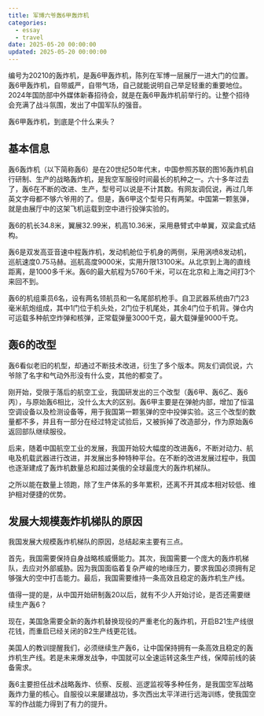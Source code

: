 ```yaml
---
title: 军博六爷轰6甲轰炸机
categories:
  - essay
  - travel
date: 2025-05-20 00:00:00
updated: 2025-05-20 00:00:00
---
```


编号为20210的轰炸机，是轰6甲轰炸机，陈列在军博一层展厅一进大门的位置。轰6甲轰炸机，自带威严，自带气场，自己就能说明自己举足轻重的重要地位。2024年国防部中外媒体新春招待会，就是在轰6甲轰炸机前举行的。让整个招待会充满了战斗氛围，发出了中国军队的强音。

轰6甲轰炸机，到底是个什么来头？

<!-- more -->

## 基本信息

轰6轰炸机（以下简称轰6）是在20世纪50年代末，中国参照苏联的图16轰炸机自行研制、生产的战略轰炸机，是我空军服役时间最长的机种之一。六十多年过去了，轰6在不断的改进、生产，型号可以说是不计其数。有网友调侃说，再过几年英文字母都不够六爷用的了。但是，轰6甲这个型号只有两架。中国第一颗氢弹，就是由展厅中的这架飞机运载到空中进行投弹实验的。

轰6的机长34.8米，翼展32.99米，机高10.36米，采用悬臂式中单翼，双梁盒式结构。

轰6是双发高亚音速中程轰炸机，发动机舱位于机身的两侧，采用涡喷8发动机，巡航速度0.75马赫。巡航高度9000米，实用升限13100米。从北京到上海的直线距离，是1000多千米。轰6的最大航程为5760千米，可以在北京和上海之间打3个来回不到。

轰6的机组乘员6名，设有两名领航员和一名尾部机枪手。自卫武器系统由7门23毫米航炮组成，其中1门位于机头处，2门位于机尾处，其余4门位于机背。弹仓内可运载多种航空炸弹和核弹，正常载弹量3000千克，最大载弹量9000千克。

## 轰6的改型

轰6看似老旧的机型，却通过不断技术改进，衍生了多个版本。网友们调侃说，六爷除了名字和气动外形没有什么变，其他的都变了。

刚开始，受限于落后的航空工业，我国研发出的三个改型（轰6甲、轰6乙、轰6丙），与原始轰6相比，没什么太大的区别。轰6甲主要是在弹舱内部，增加了恒温空调设备以及检测设备等，用于我国第一颗氢弹的空中投弹实验。这三个改型的数量都不多，并且有一部分在经过特定试验后，又被拆掉了改造部分，作为原始轰6返回部队继续服役。

后来，随着中国航空工业的发展，我国开始较大幅度的改进轰6，不断对动力、航电及机载武器进行改进，并发展出多种特种平台。在不断的改进发展过程中，我国也逐渐建成了轰炸机数量总和超过美俄的全球最庞大的轰炸机梯队。

之所以能在数量上领跑，除了生产体系的多年累积，还离不开其成本相对较低、维护相对便捷的优势。

## 发展大规模轰炸机梯队的原因

我国发展大规模轰炸机梯队的原因，总结起来主要有三点。

首先，我国需要保持自身战略核威慑能力。其次，我国需要一个庞大的轰炸机梯队，去应对外部威胁。因为我国面临着复杂严峻的地缘压力，要求我国必须拥有足够强大的空中打击能力。最后，我国需要维持一条高效且稳定的轰炸机生产线。

值得一提的是，从中国开始研制轰20以后，就有不少人开始讨论，是否还需要继续生产轰6？

现在，美国急需要全新的轰炸机替换现役的严重老化的轰炸机，开启B21生产线很花钱，而重启已经关闭的B2生产线更花钱。

美国人的教训提醒我们，必须继续生产轰6，让中国保持拥有一条高效且稳定的轰炸机生产线。若是未来爆发战争，中国就可以全速运转这条生产线，保障前线的装备需求。

轰6主要担任战术战略轰炸、侦察、反舰、巡逻监视等多种任务，是我国空军战略轰炸力量的核心。自服役以来屡建战功，多次西出太平洋进行远海训练，使我国空军的作战能力得到了有力的提升。